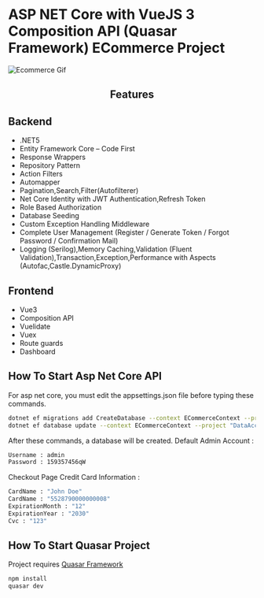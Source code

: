 # ASP NET Core with VueJS 3 Composition API (Quasar Framework) ECommerce Project

<img alt="Ecommerce Gif" src="assets/Ecommercelast.gif"> </img>

**<h2 align="center">Features</p>**

## Backend
- .NET5
- Entity Framework Core – Code First 
- Response Wrappers
- Repository Pattern
- Action Filters
- Automapper
- Pagination,Search,Filter(Autofilterer)
- Net Core Identity with JWT Authentication,Refresh Token
- Role Based Authorization
- Database Seeding
- Custom Exception Handling Middleware
- Complete User Management  (Register / Generate Token / Forgot Password / Confirmation Mail)
- Logging (Serilog),Memory Caching,Validation (Fluent Validation),Transaction,Exception,Performance with Aspects (Autofac,Castle.DynamicProxy)

## Frontend
- Vue3
- Composition API
- Vuelidate
- Vuex
- Route guards
- Dashboard

## How To Start Asp Net Core API

For asp net core, you must edit the appsettings.json file before typing these commands. 

```sh
dotnet ef migrations add CreateDatabase --context ECommerceContext --project "DataAccess" --startup-project "WebAPI"
dotnet ef database update --context ECommerceContext --project "DataAccess" --startup-project "WebAPI"
```
After these commands, a database will be created. 
Default Admin Account : 

```sh
Username : admin
Password : 159357456qW
```

Checkout Page Credit Card Information : 

```sh
CardName : "John Doe"
CardName : "5528790000000008"
ExpirationMonth : "12"
ExpirationYear : "2030"
Cvc : "123"
```

## How To Start Quasar Project

Project requires [Quasar Framework](https://quasar.dev) 


```sh
npm install
quasar dev
```



